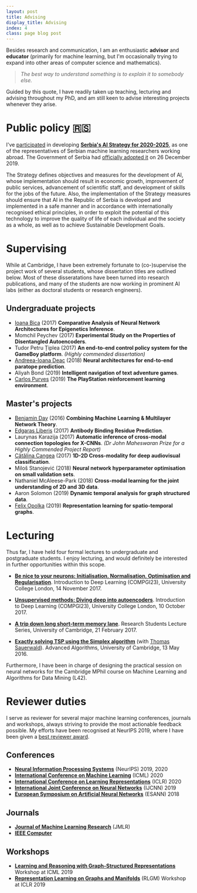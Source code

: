 ```yaml
---
layout: post
title: Advising
display_title: Advising
index: 4
class: page blog post
---
```


Besides research and communication, I am an enthusiastic **advisor** and **educator** (primarily for machine learning, but I'm occasionally trying to expand into other areas of computer science and mathematics).

> _The best way to understand something is to explain it to somebody else._

Guided by this quote, I have readily taken up teaching, lecturing and advising throughout my PhD, and am still keen to advise interesting projects whenever they arise.

# Public policy 🇷🇸

I've [participated](https://www.blic.rs/biznis/vesti/srbija-razvija-vestacku-inteligenciju-formirana-radna-grupa-za-izradu-strategije/zqpx50f?fbclid=IwAR2kHebLiPUFJ7C4CbdPtM5UeFD4nCnOM-SzLlxa1ngdymaK6QDIOM3n7pc) in developing [**Serbia's AI Strategy for 2020-2025**](https://www.srbija.gov.rs/tekst/en/149169/strategy-for-the-development-of-artificial-intelligence-in-the-republic-of-serbia-for-the-period-2020-2025.php), as one of the representatives of Serbian machine learning researchers working abroad. The Government of Serbia had [officially adopted it](https://www.rts.rs/page/stories/sr/story/125/drustvo/3789080/usvojena-strategija-razvoja-vestacke-inteligencije-.html?fbclid=IwAR2mJaSLFYibm_53pryM-g8JO-M0V1hrNh1inm4jqGedQViB46fHeeOgsEQ) on 26 December 2019.

The Strategy defines objectives and measures for the development of AI, whose implementation should result in economic growth, improvement of public services, advancement of scientific staff, and development of skills for the jobs of the future. Also, the implementation of the Strategy measures should ensure that AI in the Republic of Serbia is developed and implemented in a safe manner and in accordance with internationally recognised ethical principles, in order to exploit the potential of this technology to improve the quality of life of each individual and the society as a whole, as well as to achieve Sustainable Development Goals.

# Supervising

While at Cambridge, I have been extremely fortunate to (co-)supervise the project work of several students, whose dissertation titles are outlined below. Most of these disseratations have been turned into research publications, and many of the students are now working in prominent AI labs (either as doctoral students or research engineers).

## Undergraduate projects

* [Ioana Bica](https://www.turing.ac.uk/people/doctoral-students/ioana-bica) (2017) **Comparative Analysis of Neural Network Architectures for Epigenetics Inference**.
* Momchil Peychev (2017) **Experimental Study on the Properties of Disentangled Autoencoders**.
* Tudor Petru Țiplea (2017) **An end-to-end control policy system for the GameBoy platform**. _(Highly commended dissertation)_
* [Andreea-Ioana Deac](https://andreeadeac22.github.io) (2018) **Neural architectures for end-to-end paratope prediction**.
* Aliyah Bond (2019) **Intelligent navigation of text adventure games**. 
* [Carlos Purves](http://carlospurves.com) (2019) **The PlayStation reinforcement learning environment**. 

## Master's projects

* [Benjamin Day](https://www.cl.cam.ac.uk/~bjd39/) (2016) **Combining Machine Learning & Multilayer Network Theory**.
* [Edgaras Liberis](https://www.cs.ox.ac.uk/people/edgar.liberis/) (2017) **Antibody Binding Residue Prediction**.
* Laurynas Karazija (2017) **Automatic inference of cross-modal connection topologies for X-CNNs**. _(Dr John Maheswaran Prize for a Highly Commended Project Report)_
* [Cătălina Cangea](https://catalinacangea.netlify.com) (2017) **1D-2D Cross-modality for deep audiovisual classification**.
* Miloš Stanojević (2018) **Neural network hyperparameter optimisation on small validation sets**.
* Nathaniel McAleese-Park (2018) **Cross-modal learning for the joint understanding of 2D and 3D data**.
* Aaron Solomon (2019) **Dynamic temporal analysis for graph structured data**.
* [Felix Opolka](https://felixopolka.me) (2019) **Representation learning for spatio-temporal graphs**.

# Lecturing

Thus far, I have held four formal lectures to undergraduate and postgraduate students. I enjoy lecturing, and would definitely be interested in further opportunities within this scope.

* [**Be nice to your neurons: Initialisation, Normalisation, Optimisation and Regularisation**](/talks/UCLS2.pdf). Introduction to Deep Learning (COMPGI23), University College London, 14 November 2017.

* [**Unsupervised methods: Diving deep into autoencoders**](/talks/UCLSlides.pdf). Introduction to Deep Learning (COMPGI23), University College London, 10 October 2017.

* [**A trip down long short-term memory lane**](/talks/LSTMslides.pdf). Research Students Lecture Series, University of Cambridge, 21 February 2017.

* [**Exactly solving TSP using the Simplex algorithm**](/talks/tsp_demo.pdf) (with [Thomas Sauerwald](https://www.cl.cam.ac.uk/~tms41/)). Advanced Algorithms, University of Cambridge, 13 May 2016.

Furthermore, I have been in charge of designing the practical session on neural networks for the Cambridge MPhil course on Machine Learning and Algorithms for Data Mining (L42).

# Reviewer duties

I serve as reviewer for several major machine learning conferences, journals and workshops, always striving to provide the most actionable feedback possible. My efforts have been recognised at NeurIPS 2019, where I have been given a [best reviewer award](https://nips.cc/Conferences/2019/Reviewers).

## Conferences 

- [**Neural Information Processing Systems**](https://neurips.cc) (NeurIPS) 2019, 2020
- [**International Conference on Machine Learning**](https://icml.cc) (ICML) 2020
- [**International Conference on Learning Representations**](https://iclr.cc) (ICLR) 2020
- [**International Joint Conference on Neural Networks**](https://www.ijcnn.org) (IJCNN) 2019
- [**European Symposium on Artificial Neural Networks**](https://www.esann.org) (ESANN) 2018

## Journals

- [**Journal of Machine Learning Research**](http://www.jmlr.org) (JMLR)
- [**IEEE Computer**](https://www.computer.org/csdl/magazine/co)

## Workshops

- [**Learning and Reasoning with Graph-Structured Representations**](https://graphreason.github.io) Workshop at ICML 2019
- [**Representation Learning on Graphs and Manifolds**](https://rlgm.github.io) (RLGM) Workshop at ICLR 2019
